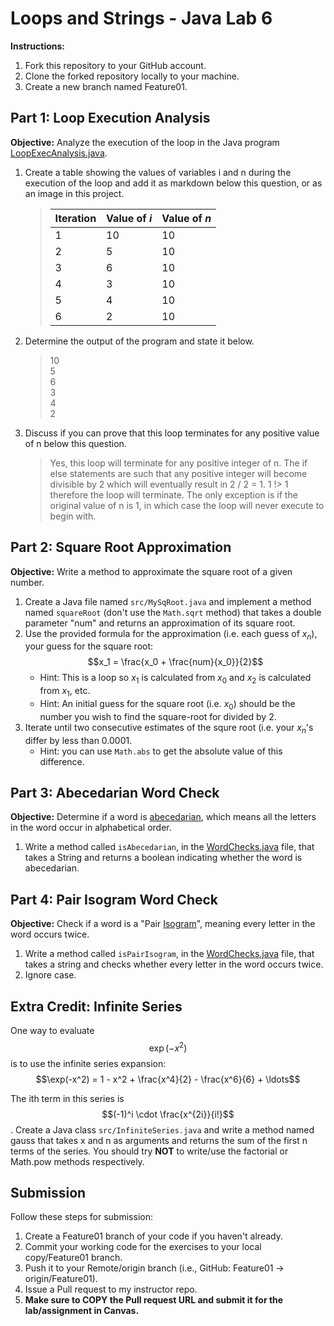 # Loops and Strings - Java Lab 6

**Instructions:**
1. Fork this repository to your GitHub account.
2. Clone the forked repository locally to your machine.
3. Create a new branch named Feature01.

## Part 1: Loop Execution Analysis

**Objective:**
Analyze the execution of the loop in the Java program [LoopExecAnalysis.java](src/LoopExecAnalysis.java).

1. Create a table showing the values of variables i and n during the execution of the loop and add it as markdown below this question, or as an image in this project.
   
   >| Iteration | Value of _i_ | Value of _n_ |
   >|-----------|--------------|--------------|
   >| 1         | 10           | 10           |
   >| 2         | 5            | 10           |
   >| 3         | 6            | 10           |
   >| 4         | 3            | 10           |
   >| 5         | 4            | 10           |
   >| 6         | 2            | 10           |

2. Determine the output of the program and state it below.
   >10 \
   >5 \
   >6   
   >3 \
   >4 \
   >2
3. Discuss if you can prove that this loop terminates for any positive value of n below this question.
   >Yes, this loop will terminate for any positive integer of n. The if else statements are such that any positive integer will become divisible by 2 which will eventually result in 2 / 2 = 1. 1 !> 1 therefore the loop will terminate. The only exception is if the original value of n is 1, in which case the loop will never execute to begin with. 
## Part 2: Square Root Approximation

**Objective:**
Write a method to approximate the square root of a given number.

1. Create a Java file named `src/MySqRoot.java` and implement a method named `squareRoot` (don't use the `Math.sqrt` method) that takes a double parameter "num" and returns an approximation of its square root.
2. Use the provided formula for the approximation (i.e. each guess of $x_n$), your guess for the square root: $$x_1 = \frac{x_0 + \frac{num}{x_0}}{2}$$
    * Hint: This is a loop so $x_1$ is calculated from $x_0$ and $x_2$ is calculated from $x_1$, etc.
    * Hint: An initial guess for the square root (i.e. $x_0$) should be the number you wish to find the square-root for divided by 2.
3. Iterate until two consecutive estimates of the squre root (i.e. your $x_n$'s differ by less than 0.0001.
    * Hint: you can use `Math.abs` to get the absolute value of this difference.

## Part 3: Abecedarian Word Check

**Objective:**
Determine if a word is [abecedarian](https://www.dictionary.com/browse/abecedarian#:~:text=arranged%20in%20alphabetical%20order), which means all the letters in the word occur in alphabetical order.

1. Write a method called `isAbecedarian`, in the [WordChecks.java](src/WordChecks.java) file, that takes a String and returns a boolean indicating whether the word is abecedarian.

## Part 4: Pair Isogram Word Check

**Objective:**
Check if a word is a "Pair [Isogram](https://www.dictionary.com/browse/isogram)", meaning every letter in the word occurs twice.

1. Write a method called `isPairIsogram`, in the [WordChecks.java](src/WordChecks.java) file, that takes a string and checks whether every letter in the word occurs twice.
2. Ignore case.

## Extra Credit: Infinite Series

One way to evaluate $$\exp(-x^2)$$ is to use the infinite series expansion:
$$\exp(-x^2) = 1 - x^2 + \frac{x^4}{2} - \frac{x^6}{6} + \ldots$$

The ith term in this series is $$(-1)^i \cdot \frac{x^{2i}}{i!}$$. Create a Java class `src/InfiniteSeries.java` and write a method named gauss that takes x and n as arguments and returns the sum of the first n terms of the series. You should try **NOT** to write/use the factorial or Math.pow methods respectively.

## Submission
Follow these steps for submission:
1. Create a Feature01 branch of your code if you haven't already.
2. Commit your working code for the exercises to your local copy/Feature01 branch.
3. Push it to your Remote/origin branch (i.e., GitHub: Feature01 -> origin/Feature01).
4. Issue a Pull request to my instructor repo.
5. **Make sure to COPY the Pull request URL and submit it for the lab/assignment in Canvas.**
